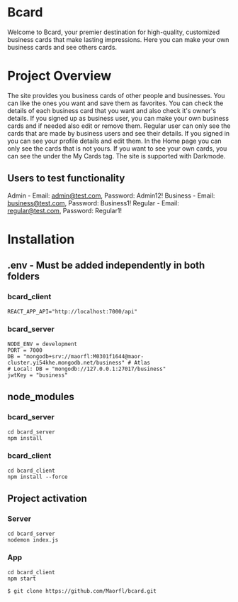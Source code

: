 # Bcard

Welcome to Bcard, your premier destination for high-quality, customized business cards that make lasting impressions.
Here you can make your own business cards and see others cards.

# Project Overview

The site provides you business cards of other people and businesses. You can like the ones you want and save them as favorites.
You can check the details of each business card that you want and also check it's owner's details.
If you signed up as business user, you can make your own business cards and if needed also edit or remove them.
Regular user can only see the cards that are made by business users and see their details.
If you signed in you can see your profile details and edit them.
In the Home page you can only see the cards that is not yours. If you want to see your own cards, you can see the under the My Cards tag.
The site is supported with Darkmode.

## Users to test functionality
Admin - Email: admin@test.com, Password: Admin12!
Business - Email: business@test.com, Password: Business1!
Regular - Email: regular@test.com, Password: Regular1!

# Installation

## .env - Must be added independently in both folders
### bcard_client
    REACT_APP_API="http://localhost:7000/api"

### bcard_server
    NODE_ENV = development
    PORT = 7000
    DB = "mongodb+srv://maorfl:M0301f1644@maor-cluster.yi54khe.mongodb.net/business" # Atlas
    # Local: DB = "mongodb://127.0.0.1:27017/business" 
    jwtKey = "business"

## node_modules
### bcard_server  
    cd bcard_server
    npm install

### bcard_client  
    cd bcard_client
    npm install --force    

## Project activation
### Server
    cd bcard_server
    nodemon index.js

### App
    cd bcard_client
    npm start

```bash
$ git clone https://github.com/Maorfl/bcard.git
